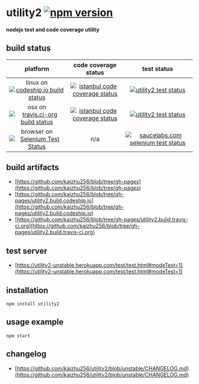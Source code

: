 # utility2 [![npm version](http://img.shields.io/npm/v/utility2.svg?style=flat)](http://npmjs.org/package/utility2)
#### nodejs test and code coverage utility

## build status
platform | code coverage status | test status
:-------:|:--------------------:|:----------:
linux on [![codeship.io build status](https://www.codeship.io/projects/6d1392c0-94e7-0131-971e-16be0a303db9/status?branch=unstable)](https://www.codeship.io/projects/16743?branch=unstable) | [![istanbul code coverage status](http://kaizhu256.github.io/blob/utility2.build.codeship.io/latest.unstable/coverage_report/coverage_report.badge.svg)](http://kaizhu256.github.io/blob/utility2.build.codeship.io/latest.unstable/coverage_report/utility2/index.html) | [![utility2 test status](http://kaizhu256.github.io/blob/utility2.build.codeship.io/latest.unstable/test_report.badge.svg)](http://kaizhu256.github.io/blob/utility2.build.codeship.io/latest.unstable/test_report.html)
osx on [![travis.ci-org build status](https://api.travis-ci.org/kaizhu256/utility2.svg?branch=unstable)](https://travis-ci.org/kaizhu256/utility2?branch=unstable) | [![istanbul code coverage status](http://kaizhu256.github.io/blob/utility2.build.travis-ci.org/latest.unstable/coverage_report/coverage_report.badge.svg)](http://kaizhu256.github.io/blob/utility2.build.travis-ci.org/latest.unstable/coverage_report/utility2/index.html) | [![utility2 test status](http://kaizhu256.github.io/blob/utility2.build.travis-ci.org/latest.unstable/test_report.badge.svg)](http://kaizhu256.github.io/blob/utility2.build.travis-ci.org/latest.unstable/test_report.html)
browser on [![Selenium Test Status](https://saucelabs.com/buildstatus/kaizhu256)](https://saucelabs.com/u/kaizhu256) | n/a | [![saucelabs.com selenium test status](https://saucelabs.com/browser-matrix/kaizhu256.svg)](https://saucelabs.com/u/kaizhu256)

## build artifacts
- [https://github.com/kaizhu256/blob/tree/gh-pages](https://github.com/kaizhu256/blob/tree/gh-pages)
- [https://github.com/kaizhu256/blob/tree/gh-pages/utility2.build.codeship.io](https://github.com/kaizhu256/blob/tree/gh-pages/utility2.build.codeship.io)
- [https://github.com/kaizhu256/blob/tree/gh-pages/utility2.build.travis-ci.org](https://github.com/kaizhu256/blob/tree/gh-pages/utility2.build.travis-ci.org)

## test server
- [https://utility2-unstable.herokuapp.com/test/test.html#modeTest=1](https://utility2-unstable.herokuapp.com/test/test.html#modeTest=1)

## installation
```
npm install utility2
```

## usage example
```
npm start
```

## changelog
- [https://github.com/kaizhu256/utility2/blob/unstable/CHANGELOG.md](https://github.com/kaizhu256/utility2/blob/unstable/CHANGELOG.md)

